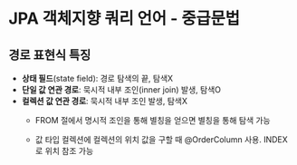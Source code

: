 # JPA 객체지향 쿼리 언어 - 중급문법

## 경로 표현식 특징

* **상태 필드**(state field): 경로 탐색의 끝, 탐색X
* **단일 값 연관 경로**: 묵시적 내부 조인(inner join) 발생, 탐색O
* **컬렉션 값 연관 경로**: 묵시적 내부 조인 발생, 탐색X
    * FROM 절에서 명시적 조인을 통해 별칭을 얻으면 별칭을 통해 탐색 가능

    * 값 타입 컬렉션에 컬렉션의 위치 값을 구할 때 @OrderColumn 사용. INDEX로 위치 참조 가능

